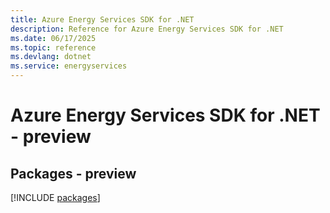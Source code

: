 ```yaml
---
title: Azure Energy Services SDK for .NET
description: Reference for Azure Energy Services SDK for .NET
ms.date: 06/17/2025
ms.topic: reference
ms.devlang: dotnet
ms.service: energyservices
---
```

# Azure Energy Services SDK for .NET - preview
## Packages - preview
[!INCLUDE [packages](energy-services-index.md)]